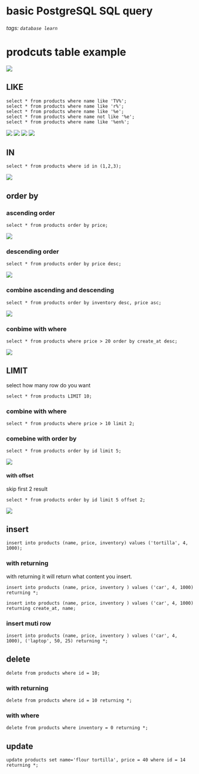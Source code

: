 # basic PostgreSQL SQL query
###### tags: `database learn`

# prodcuts table example
![](https://i.imgur.com/ek5XEMQ.png)


## LIKE
```sql=
select * from products where name like 'TV%';
select * from products where name like 'r%';
select * from products where name like '%e';
select * from products where name not like '%e';
select * from products where name like '%en%';
```
![](https://i.imgur.com/zW6MN2p.png)
![](https://i.imgur.com/dI6tIR4.png)
![](https://i.imgur.com/MNTGL8X.png)
![](https://i.imgur.com/Lr8wr75.png)


## IN
```sql=
select * from products where id in (1,2,3);
```
![](https://i.imgur.com/0KqLTae.png)

## order by
### ascending order
```sql=
select * from products order by price;
```
![](https://i.imgur.com/ne2EGUy.png)

### descending order
```sql=
select * from products order by price desc;
```
![](https://i.imgur.com/hfwuuti.png)

### combine ascending and descending
```sql=
select * from products order by inventory desc, price asc;
```
![](https://i.imgur.com/zAbJ4Am.png)

### conbime with where
```sql=
select * from products where price > 20 order by create_at desc;
```
![](https://i.imgur.com/zKPeeLR.png)


## LIMIT
select how many row do you want
```sql=
select * from products LIMIT 10;
```

### combine with where
```sql=
select * from products where price > 10 limit 2;
```

### comebine with order by
```sql=
select * from products order by id limit 5;
```
![](https://i.imgur.com/fbwiL2b.png)

#### with offset
skip first 2 result
```sql=
select * from products order by id limit 5 offset 2;
```
![](https://i.imgur.com/Qn8Sx7x.png)


## insert
```sql=
insert into products (name, price, inventory) values ('tortilla', 4, 1000);
```

### with returning
with returning it will return what content you insert.
```sql=
insert into products (name, price, inventory ) values ('car', 4, 1000) returning *;
```

```sql=
insert into products (name, price, inventory ) values ('car', 4, 1000) returning create_at, name;
```


### insert muti row
```sql=
insert into products (name, price, inventory ) values ('car', 4, 1000), ('laptop', 50, 25) returning *;
```

## delete
```sql=
delete from products where id = 10;
```

### with returning
```sql=
delete from products where id = 10 returning *;
```

### with where
```sql=
delete from products where inventory = 0 returning *;
```

## update
```sql=
update products set name='flour tortilla', price = 40 where id = 14 returning *;
```